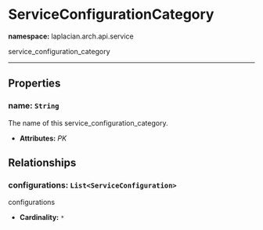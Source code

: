 # **ServiceConfigurationCategory**
**namespace:** laplacian.arch.api.service

service_configuration_category



---

## Properties

### name: `String`
The name of this service_configuration_category.
- **Attributes:** *PK*

## Relationships

### configurations: `List<ServiceConfiguration>`
configurations
- **Cardinality:** `*`